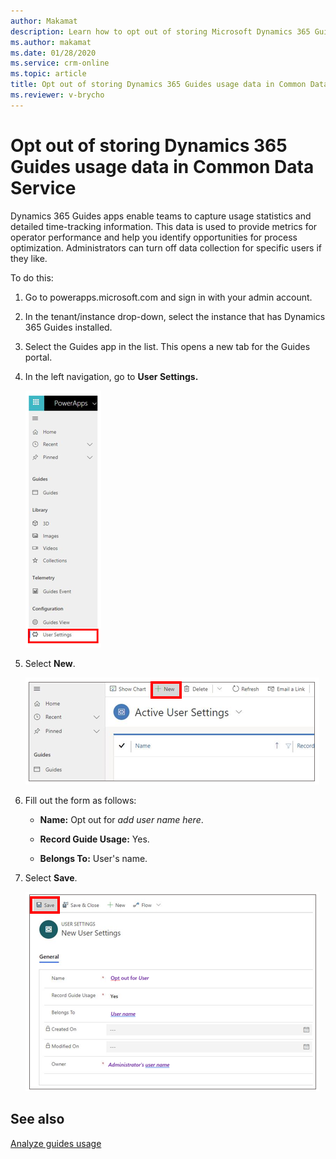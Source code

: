 ```yaml
---
author: Makamat
description: Learn how to opt out of storing Microsoft Dynamics 365 Guides usage data in Common Data Service, for privacy reasons.
ms.author: makamat
ms.date: 01/28/2020
ms.service: crm-online
ms.topic: article
title: Opt out of storing Dynamics 365 Guides usage data in Common Data Service
ms.reviewer: v-brycho
---
```


# Opt out of storing Dynamics 365 Guides usage data in Common Data Service

Dynamics 365 Guides apps enable teams to capture usage statistics and detailed time-tracking information. This data is used to 
provide metrics for operator performance and help you identify opportunities for process optimization. Administrators can turn off 
data collection for specific users if they like. 

To do this:

1.	Go to powerapps.microsoft.com and sign in with your admin account.

2.	In the tenant/instance drop-down, select the instance that has Dynamics 365 Guides installed.

3.	Select the Guides app in the list. This opens a new tab for the Guides portal.

4.	In the left navigation, go to **User Settings.**

    ![User Settings](media/data-opt-out-user-setting.PNG "User Settings")
 
5.	Select **New**.

    ![Select New](media/data-opt-out-new.PNG "Select New")
 
6.	Fill out the form as follows:

    - **Name:** Opt out for *add user name here*.

    - **Record Guide Usage:** Yes.

    - **Belongs To:** User's name. 

7.	Select **Save**.

    ![Filled-out form](media/data-opt-out-filled-out-form.PNG "Filled-out-form")
 
## See also

[Analyze guides usage](analytics-guide.md)
